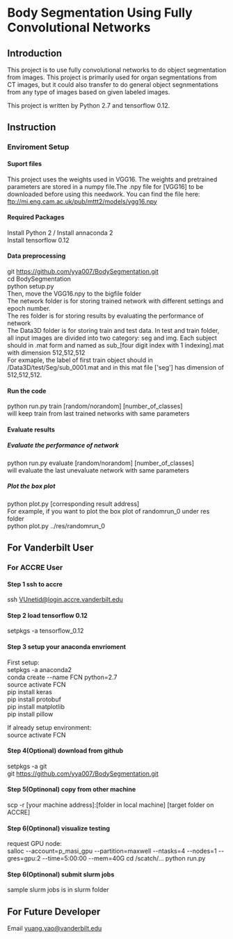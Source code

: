 # Body Segmentation Using Fully Convolutional Networks 

## Introduction
This project is to use fully convolutional networks to do object segmentation from images. This project is primarily used for organ segmentations from CT images, but it could also transfer to do general object segnmentations from any type of images based on given labeled images.</br>


This project is written by Python 2.7 and tensorflow 0.12.</br>

## Instruction

### Enviroment Setup
#### Suport files
This project uses the weights used in VGG16. The weights and pretrained parameters are stored in a numpy file.The .npy file for [VGG16] to be downloaded before using this needwork. You can find the file here: ftp://mi.eng.cam.ac.uk/pub/mttt2/models/vgg16.npy 
#### Required Packages
Install Python 2 / Install annaconda 2</br>
Install tensorflow 0.12</br>
#### Data preprocessing
git https://github.com/yya007/BodySegmentation.git</br>
cd BodySegmentation</br>
python setup.py</br>
Then, move the VGG16.npy to the bigfile folder</br>
The network folder is for storing trained network with different settings and epoch number.</br>
The res folder is for storing results by evaluating the performance of network</br>
The Data3D folder is for storing train and test data. In test and train folder, all input images are divided into two category: seg and img. Each subject should in .mat form and named as sub_[four digit index with 1 indexing].mat with dimension 512,512,512</br>
For exmaple, the label of first train object should in /Data3D/test/Seg/sub_0001.mat and in this mat file ['seg'] has dimension of 512,512,512.</br>
#### Run the code
python run.py train [random/norandom] [number_of_classes]</br>
will keep train from last trained networks with same parameters
#### Evaluate results
##### Evaluate the performance of network
python run.py evaluate [random/norandom] [number_of_classes]</br>
will evaluate the last unevaluate network with same parameters
##### Plot the box plot
python plot.py [corresponding result address]</br>
For example, if you want to plot the box plot of randomrun_0 under res folder</br>
python plot.py ../res/randomrun_0</br>

## For Vanderbilt User
### For ACCRE User
#### Step 1 ssh to accre
ssh VUnetid@login.accre.vanderbilt.edu</br>
#### Step 2 load tensorflow 0.12
setpkgs -a tensorflow_0.12</br>
#### Step 3 setup your anaconda envrioment
First setup:</br>
setpkgs -a anaconda2</br>
conda create --name FCN python=2.7</br>
source activate FCN</br>
pip install keras</br>
pip install protobuf</br>
pip install matplotlib</br>
pip install pillow</br>

If already setup environment:</br>
source activate FCN</br>
#### Step 4(Optional) download from github
setpkgs -a git</br>
git https://github.com/yya007/BodySegmentation.git
#### Step 5(Optinonal) copy from other machine
scp -r [your machine address]:[folder in local machine]   [target folder on ACCRE]</br>

#### Step 6(Optinonal) visualize testing 
request GPU node:</br>
salloc --account=p_masi_gpu  --partition=maxwell --ntasks=4 --nodes=1 --gres=gpu:2 --time=5:00:00 --mem=40G
cd /scatch/...
python run.py
#### Step 6(Optinonal) submit slurm jobs 
sample slurm jobs is in slurm folder
## For Future Developer 
Email yuang.yao@vanderbilt.edu


